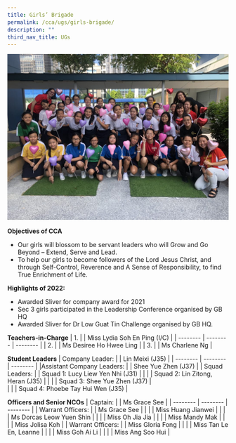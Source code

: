 ```yaml
---
title: Girls’ Brigade
permalink: /cca/ugs/girls-brigade/
description: ""
third_nav_title: UGs
---
```

![](/images/Feb-Valentine-Special-1024x768.jpg)



**Objectives of CCA**

*   Our girls will blossom to be servant leaders who will Grow and Go Beyond – Extend, Serve and Lead.
*   To help our girls to become followers of the Lord Jesus Christ, and through Self-Control, Reverence and A Sense of Responsibility, to find True Enrichment of Life.

**Highlights of 2022:**

*   Awarded Sliver for company award for 2021
*   Sec 3 girls participated in the Leadership Conference organised by GB HQ
*   Awarded Sliver for Dr Low Guat Tin Challenge organised by GB HQ.






**Teachers-in-Charge**
| 1. |  | Miss Lydia Soh En Ping (I/C) |
| -------- | -------- | -------- |
| 2.     |      | Ms Desiree Ho Hwee Ling     |
| 3.     |      | Ms Charlene Ng    |


**Student Leaders**
| Company Leader: |  | Lin Meixi (J35) |
| -------- | -------- | -------- |
|Assistant Company Leaders:    |      | Shee Yue Zhen (J37)     |
|  Squad Leaders:    |      |  Squad 1: Lucy Liew Yen Nhi (J31)   |
|      |      |  Squad 2: Lin Zitong, Heran (J35)   |
|      |      |  Squad 3: Shee Yue Zhen (J37)    |	
|      |      |  Squad 4: Phoebe Tay Hui Wen (J35)    |

**Officers and Senior NCOs**
| Captain: |  | Ms Grace See |
| -------- | -------- | -------- |
| Warrant Officers:     |      | Ms Grace See     |
|      |      | Miss Huang Jianwei     |
|      |      | Ms Dorcas Leow Yuen Shin     |
|      |      | Miss Oh Jia Jia     |
|      |      | Miss Mandy Mak     |
|      |      | Miss Jolisa Koh     |
| Warrant Officers:     |      | Miss Gloria Fong     |
|      |      | Miss Tan Le En, Leanne    |
|      |      | Miss Goh Ai Li    |
|      |      | Miss Ang Soo Hui     |